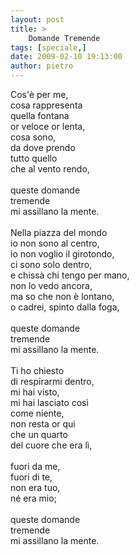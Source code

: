 ```yaml
---
layout: post
title: >
    Domande Tremende
tags: [speciale,]
date: 2009-02-10 19:13:00
author: pietro
---
```

Cos'è per me,<br/>cosa rappresenta<br/>quella fontana<br/>or veloce or lenta,<br/>cosa sono,<br/>da dove prendo<br/>tutto quello<br/>che al vento rendo,<br/><br/>queste domande<br/>tremende<br/>mi assillano la mente.<br/><br/>Nella piazza del mondo<br/>io non sono al centro,<br/>io non voglio il girotondo,<br/>ci sono solo dentro,<br/>e chissà chi tengo per mano,<br/>non lo vedo ancora,<br/>ma so che non è lontano,<br/>o cadrei, spinto dalla foga,<br/><br/>queste domande<br/>tremende<br/>mi assillano la mente.<br/><br/>Ti ho chiesto<br/>di respirarmi dentro,<br/>mi hai visto,<br/>mi hai lasciato così<br/>come niente,<br/>non resta or qui<br/>che un quarto<br/>del cuore che era lì,<br/><br/>fuori da me,<br/>fuori di te,<br/>non era tuo,<br/>né era mio;<br/><br/>queste domande<br/>tremende<br/>mi assillano la mente.
